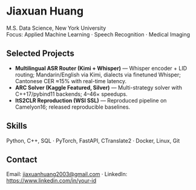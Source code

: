 # Jiaxuan Huang

M.S. Data Science, New York University  
Focus: Applied Machine Learning · Speech Recognition · Medical Imaging

## Selected Projects
- **Multilingual ASR Router (Kimi + Whisper)** — Whisper encoder + LID routing; Mandarin/English via Kimi, dialects via finetuned Whisper; Cantonese CER ≈15% with real-time latency.  
- **ARC Solver (Kaggle Featured, Silver)** — Multi-strategy solver with C++17/pybind11 backends; 4–46× speedups.  
- **ItS2CLR Reproduction (WSI SSL)** — Reproduced pipeline on Camelyon16; released reproducible baselines.

## Skills
Python, C++, SQL · PyTorch, FastAPI, CTranslate2 · Docker, Linux, Git

## Contact
Email: jiaxuanhuang2003@gmail.com · LinkedIn: https://www.linkedin.com/in/your-id
